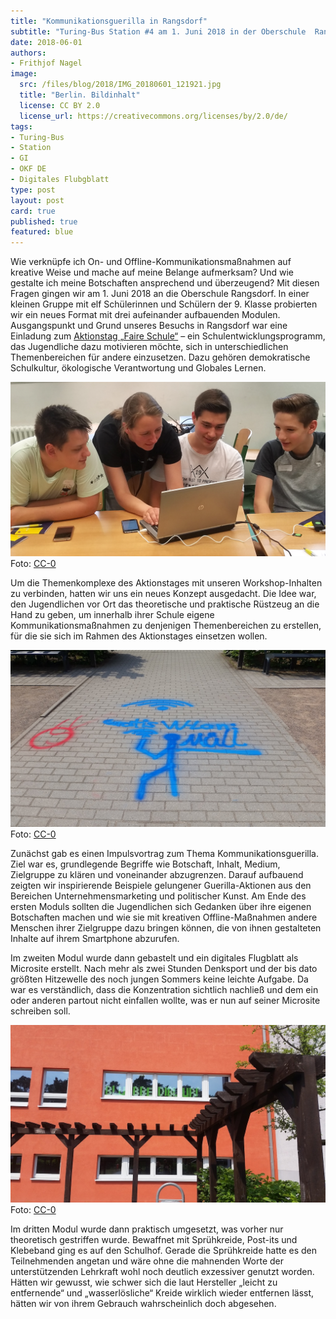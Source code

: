 ```yaml
---
title: "Kommunikationsguerilla in Rangsdorf"
subtitle: "Turing-Bus Station #4 am 1. Juni 2018 in der Oberschule  Rangsdorf (Brandenburg) mit 11 Schüler*innen (15-16 Jahre)"
date: 2018-06-01
authors:
- Frithjof Nagel
image:
  src: /files/blog/2018/IMG_20180601_121921.jpg
  title: "Berlin. Bildinhalt"
  license: CC BY 2.0
  license_url: https://creativecommons.org/licenses/by/2.0/de/
tags:
- Turing-Bus
- Station
- GI
- OKF DE
- Digitales Flubgblatt
type: post
layout: post
card: true
published: true
featured: blue
---
```


Wie verknüpfe ich On- und Offline-Kommunikationsmaßnahmen auf kreative Weise und mache auf meine Belange aufmerksam? Und wie gestalte ich meine Botschaften ansprechend und überzeugend? Mit diesen Fragen gingen wir am 1. Juni 2018 an die Oberschule Rangsdorf. In einer kleinen Gruppe mit elf Schülerinnen und Schülern der 9. Klasse probierten wir ein neues Format mit drei aufeinander aufbauenden Modulen. Ausgangspunkt und Grund unseres Besuchs in Rangsdorf war eine Einladung zum [Aktionstag „Faire Schule“](http://www.faire-schule.eu/) – ein Schulentwicklungsprogramm, das Jugendliche dazu motivieren möchte, sich in unterschiedlichen Themenbereichen für andere einzusetzen. Dazu gehören demokratische Schulkultur, ökologische Verantwortung und Globales Lernen.

![Turing-Bus in Bernau](/files/blog/2018/andreamitschuelern.png)
Foto: <a href="https://creativecommons.org/choose/zero/?lang=de">CC-0</a>

Um die Themenkomplexe des Aktionstages mit unseren Workshop-Inhalten zu verbinden, hatten wir uns ein neues Konzept ausgedacht. Die Idee war, den Jugendlichen vor Ort das theoretische und praktische Rüstzeug an die Hand zu geben, um innerhalb ihrer Schule eigene Kommunikationsmaßnahmen zu denjenigen Themenbereichen zu erstellen, für die sie sich im Rahmen des Aktionstages einsetzen wollen.

![Turing-Bus in Bernau](/files/blog/2018/20180601_122249.jpg)
Foto: <a href="https://creativecommons.org/choose/zero/?lang=de">CC-0</a>

Zunächst gab es einen Impulsvortrag zum Thema Kommunikationsguerilla. Ziel war es, grundlegende Begriffe wie Botschaft, Inhalt, Medium, Zielgruppe zu klären und voneinander abzugrenzen. Darauf aufbauend zeigten wir inspirierende Beispiele gelungener Guerilla-Aktionen aus den Bereichen Unternehmensmarketing und politischer Kunst. Am Ende des ersten Moduls sollten die Jugendlichen sich Gedanken über ihre eigenen Botschaften machen und wie sie mit kreativen Offline-Maßnahmen andere Menschen ihrer Zielgruppe dazu bringen können, die von ihnen gestalteten Inhalte auf ihrem Smartphone abzurufen.

Im zweiten Modul wurde dann gebastelt und ein digitales Flugblatt als Microsite erstellt. Nach mehr als zwei Stunden Denksport und der bis dato größten Hitzewelle des noch jungen Sommers keine leichte Aufgabe. Da war es verständlich, dass die Konzentration sichtlich nachließ und dem ein oder anderen partout nicht einfallen wollte, was er nun auf seiner Microsite schreiben soll.

![Turing-Bus in Bernau](/files/blog/2018/20180601_122311.jpg)
Foto: <a href="https://creativecommons.org/choose/zero/?lang=de">CC-0</a>

Im dritten Modul wurde dann praktisch umgesetzt, was vorher nur theoretisch gestriffen wurde. Bewaffnet mit Sprühkreide, Post-its und Klebeband ging es auf den Schulhof. Gerade die Sprühkreide hatte es den Teilnehmenden angetan und wäre ohne die mahnenden Worte der unterstützenden Lehrkraft wohl noch deutlich exzessiver genutzt worden. Hätten wir gewusst, wie schwer sich die laut Hersteller „leicht zu entfernende“ und „wasserlösliche“ Kreide wirklich wieder entfernen lässt, hätten wir von ihrem Gebrauch wahrscheinlich doch abgesehen.
